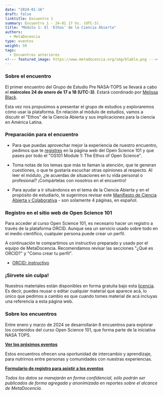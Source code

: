 ```yaml
---
date: "2024-01-16"
draft: false
linktitle: Encuentro 1
summary: Encuentro 1 - 24-01 17 hs. (UTC-3). 
title: "Módulo 1: El 'Ethos' de la Ciencia Abierta"
authors:
  - MetaDocencia
type: eventos
weight: 50
tags:
  - Encuentros anteriores
<!--- featured_image: https://www.metadocencia.org/img/blabla.png --->
---
```


<!--- ![Grupo de Estudio Pre NASA TOPS, encuentro 1. Módulo 1: El “Ethos” de la Ciencia Abierta. Miércoles 24/01 a las 17 hs. (UTC-3). Coordina Melissa Black](https://www.metadocencia.org/img/blabla.jpg) --->

### Sobre el encuentro

El primer encuentro del Grupo de Estudio Pre NASA-TOPS se llevará a cabo el **miércoles 24 de enero de 17 a 18 (UTC-3)**. Estará coordinado por [Melissa Black](https://www.metadocencia.org/authors/melissa/).

Esta vez nos propusimos a presentar el grupo de estudios y exploraremos cómo usar la plataforma. En relación al módulo de estudios, vamos a discutir el "Ethos" de la Ciencia Abierta y sus implicaciones para la ciencia en América Latina.

<!--- ### Materiales del evento

- [Presentación](https://docs.google.com/presentation/d/blabla/edit?usp=sharing)

- [Video del encuentro](https://youtu.be/SotP_QwBDj8)--->

### Preparación para el encuentro

- Para que puedas aprovechar mejor la experiencia de nuestro encuentro, pedimos que te [registres](https://app.openscience101.org/authn/register?next=%2F) en la página web del Open Science 101 y que pases por todo el "OS101 Module 1: The Ethos of Open Science".

- Toma notas de los temas que más te llaman la atención, que te generan cuestiones, o que te gustaría escuchar otras opiniones al respecto. Al leer el módulo, ¿te acuerdas de situaciones en tu vida personal o profesional? ¡Compártelas con nosotros en el encuentro!

- Para ayudar a ir situándonos en el tema de la Ciencia Abierta y en el propósito de estudiarlo, te sugerimos revisar este [Manifiesto de Ciencia Abierta y Colaborativa](https://ocsdnet.org/wp-content/uploads/2015/04/Manifesto-Infographic-Spanish-1.pdf) - son solamente 4 páginas, en español.


### Registro en el sitio web de Open Science 101
Para acceder al curso Open Science 101, es necesario hacer un registro a través de la plataforma ORCID. Aunque sea un servicio usado sobre todo en el medio científico, cualquier persona puede crear un perfil.

A continuación te compartimos un instructivo preparado y usado por el equipo de MetaDocencia. Recomendamos revisar las secciones "¿Qué es ORCID?" y "Cómo crear tu perfil".

- [ORCID: instructivo](https://zenodo.org/records/10500808)


### ¡Sírvete sin culpa!

Nuestros materiales están disponibles en forma gratuita bajo esta [licencia](https://creativecommons.org/licenses/by/4.0/deed.es). Es decir, puedes reusar o editar cualquier material que aparece acá, lo único que pedimos a cambio es que cuando tomes material de acá incluyas una referencia a esta página web.

### Sobre los encuentros

Entre enero y marzo de 2024 se desarrollarán 6 encuentros para explorar los contenidos del curso Open Science 101, que forma parte de la iniciativa NASA TOPS. 

**[Ver los próximos eventos](https://www.metadocencia.org/eventos)**

Estos encuentros ofrecen una oportunidad de intercambio y aprendizaje, para nutrirnos entre personas y comunidades con nuestras experiencias.

**[Formulario de registro para asistir a los eventos](https://docs.google.com/forms/d/e/1FAIpQLSeNC5FAkHDNwvqJr0419ddccLsru7c38EttgbjOw6ar-x84-Q/viewform)**

*Todos los datos se manejarán en forma confidencial, sólo podrán ser publicados de forma agregada y anonimizada en reportes sobre el alcance de MetaDocencia.*
